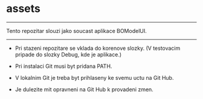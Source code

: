 # assets
******************************************************************************************************************

Tento repozitar slouzi jako soucast aplikace BOModelUI.

******************************************************************************************************************

- Pri stazeni repozitare se vklada do korenove slozky. (V testovacim pripade do slozky Debug, kde je aplikace.)

+ Pri instalaci Git musi byt pridana PATH.

+ V lokalnim Git je treba byt prihlaseny ke svemu uctu na Git Hub.

+ Je dulezite mit opravneni na Git Hub k provadeni zmen.
